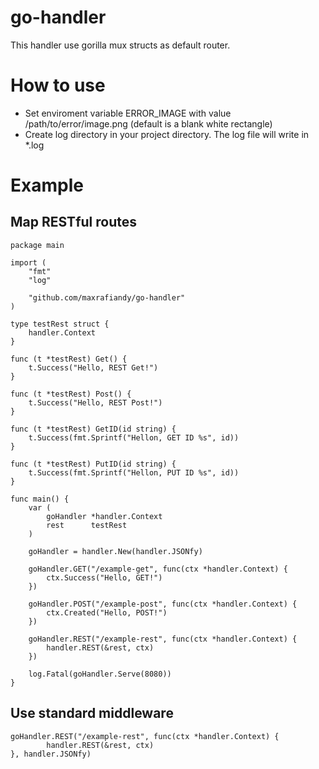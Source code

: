 # go-handler
This handler use gorilla mux structs as default router.

# How to use
- Set enviroment variable ERROR_IMAGE with value /path/to/error/image.png (default is a blank white rectangle)
- Create log directory in your project directory. The log file will write in *.log

# Example
## Map RESTful routes
```
package main

import (
	"fmt"
	"log"

	"github.com/maxrafiandy/go-handler"
)

type testRest struct {
	handler.Context
}

func (t *testRest) Get() {
	t.Success("Hello, REST Get!")
}

func (t *testRest) Post() {
	t.Success("Hello, REST Post!")
}

func (t *testRest) GetID(id string) {
	t.Success(fmt.Sprintf("Hellon, GET ID %s", id))
}

func (t *testRest) PutID(id string) {
	t.Success(fmt.Sprintf("Hellon, PUT ID %s", id))
}

func main() {
	var (
		goHandler *handler.Context
		rest      testRest
	)

	goHandler = handler.New(handler.JSONfy)

	goHandler.GET("/example-get", func(ctx *handler.Context) {
		ctx.Success("Hello, GET!")
	})

	goHandler.POST("/example-post", func(ctx *handler.Context) {
		ctx.Created("Hello, POST!")
	})

	goHandler.REST("/example-rest", func(ctx *handler.Context) {
		handler.REST(&rest, ctx)
	})

	log.Fatal(goHandler.Serve(8080))
}
```
## Use standard middleware
```
goHandler.REST("/example-rest", func(ctx *handler.Context) {
		handler.REST(&rest, ctx)
}, handler.JSONfy)
```